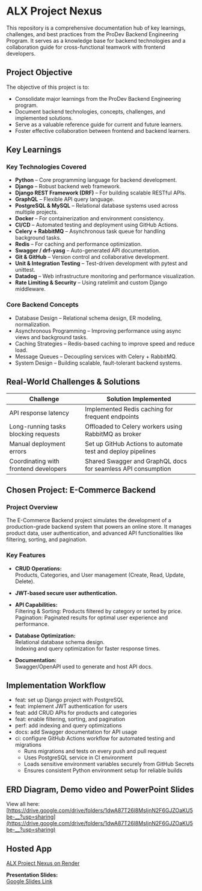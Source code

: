 # ALX Project Nexus

This repository is a comprehensive documentation hub of key learnings, challenges, and best practices from the ProDev Backend Engineering Program. It serves as a knowledge base for backend technologies and a collaboration guide for cross-functional teamwork with frontend developers.

## Project Objective

The objective of this project is to:

- Consolidate major learnings from the ProDev Backend Engineering program.  
- Document backend technologies, concepts, challenges, and implemented solutions.  
- Serve as a valuable reference guide for current and future learners.  
- Foster effective collaboration between frontend and backend learners.

## Key Learnings

### Key Technologies Covered

- **Python** – Core programming language for backend development.  
- **Django** – Robust backend web framework.  
- **Django REST Framework (DRF)** – For building scalable RESTful APIs.  
- **GraphQL** – Flexible API query language.  
- **PostgreSQL & MySQL** – Relational database systems used across multiple projects.  
- **Docker** – For containerization and environment consistency.  
- **CI/CD** – Automated testing and deployment using GitHub Actions.  
- **Celery + RabbitMQ** – Asynchronous task queue for handling background tasks.  
- **Redis** – For caching and performance optimization.  
- **Swagger / drf-yasg** – Auto-generated API documentation.  
- **Git & GitHub** – Version control and collaborative development.  
- **Unit & Integration Testing** – Test-driven development with pytest and unittest.  
- **Datadog** – Web infrastructure monitoring and performance visualization.  
- **Rate Limiting & Security** – Using ratelimit and custom Django middleware.

### Core Backend Concepts

- Database Design – Relational schema design, ER modeling, normalization.  
- Asynchronous Programming – Improving performance using async views and background tasks.  
- Caching Strategies – Redis-based caching to improve speed and reduce load.  
- Message Queues – Decoupling services with Celery + RabbitMQ.  
- System Design – Building scalable, fault-tolerant backend systems.

## Real-World Challenges & Solutions

| Challenge                        | Solution Implemented                                 |
|---------------------------------|-----------------------------------------------------|
| API response latency             | Implemented Redis caching for frequent endpoints    |
| Long-running tasks blocking requests | Offloaded to Celery workers using RabbitMQ as broker |
| Manual deployment errors         | Set up GitHub Actions to automate test and deploy pipelines |
| Coordinating with frontend developers | Shared Swagger and GraphQL docs for seamless API consumption |

## Chosen Project: E-Commerce Backend

### Project Overview

The E-Commerce Backend project simulates the development of a production-grade backend system that powers an online store. It manages product data, user authentication, and advanced API functionalities like filtering, sorting, and pagination.

### Key Features

- **CRUD Operations:**  
  Products, Categories, and User management (Create, Read, Update, Delete).  

- **JWT-based secure user authentication.**

- **API Capabilities:**  
  Filtering & Sorting: Products filtered by category or sorted by price.  
  Pagination: Paginated results for optimal user experience and performance.

- **Database Optimization:**  
  Relational database schema design.  
  Indexing and query optimization for faster response times.

- **Documentation:**  
  Swagger/OpenAPI used to generate and host API docs.

## Implementation Workflow

- feat: set up Django project with PostgreSQL  
- feat: implement JWT authentication for users  
- feat: add CRUD APIs for products and categories  
- feat: enable filtering, sorting, and pagination  
- perf: add indexing and query optimizations  
- docs: add Swagger documentation for API usage  
- ci: configure GitHub Actions workflow for automated testing and migrations  
  - Runs migrations and tests on every push and pull request  
  - Uses PostgreSQL service in CI environment  
  - Loads sensitive environment variables securely from GitHub Secrets  
  - Ensures consistent Python environment setup for reliable builds  

## ERD Diagram, Demo video and PowerPoint Slides

View all here:  
[https://drive.google.com/drive/folders/1dwA87T26l8MsIjnN2F6GJZOaKU5be-__?usp=sharing](https://drive.google.com/drive/folders/1dwA87T26l8MsIjnN2F6GJZOaKU5be-__?usp=sharing)

## Hosted App

[ALX Project Nexus on Render](https://alx-project-nexus-4qyo.onrender.com/)

**Presentation Slides:**  
[Google Slides Link](https://docs.google.com/presentation/d/1jgBb8NzNdPdb1gqxF7XJOyQjjKJjLug3/edit?usp=drive_link&ouid=102997720211753211215&rtpof=true&sd=true)

